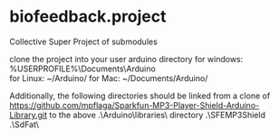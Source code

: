 biofeedback.project
===================

Collective Super Project of submodules

clone the project into your user arduino directory
  for windows: %USERPROFILE%\Documents\Arduino\
  for Linux: ~/Arduino/
  for Mac: ~/Documents/Arduino/

Additionally, the following directories should be linked from a clone of https://github.com/mpflaga/Sparkfun-MP3-Player-Shield-Arduino-Library.git to the above .\Arduino\libraries\ directory
  .\SFEMP3Shield\
  .\SdFat\

